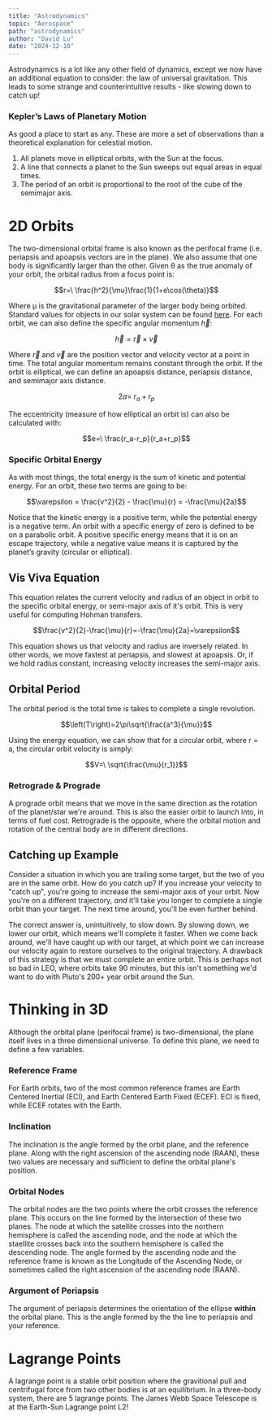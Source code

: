 ```yaml
---
title: "Astrodynamics"
topic: "Aerospace"
path: "astrodynamics"
author: "David Lu"
date: "2024-12-10"
---
```


Astrodynamics is a lot like any other field of dynamics, except we now have an additional equation to consider: the law of universal gravitation. This leads to some strange and counterintuitive results - like slowing down to catch up! 

### Kepler’s Laws of Planetary Motion

As good a place to start as any. These are more a set of observations than a theoretical explanation for celestial motion.

1.	All planets move in elliptical orbits, with the Sun at the focus.
2.	A line that connects a planet to the Sun sweeps out equal areas in equal times.
3.	The period of an orbit is proportional to the root of the cube of the semimajor axis.

# 2D Orbits

<v-divider></v-divider>

The two-dimensional orbital frame is also known as the perifocal frame (i.e. periapsis and apoapsis vectors are in the plane). We also assume that one body is significantly larger than the other. Given θ as the true anomaly of your orbit, the orbital radius from a focus point is:

$$r=\ \frac{h^2}{\mu}\frac{1}{1+e\cos(\theta)}$$

Where µ is the gravitational parameter of the larger body being orbited. Standard values for objects in our solar system can be found [here](https://en.wikipedia.org/wiki/Standard_gravitational_parameter). For each orbit, we can also define the specific angular momentum $\vec{h}$:

$$\vec{h}=\vec{r}\times\vec{v}$$

Where $\vec{r}$ and $\vec{v}$ are the position vector and velocity vector at a point in time. The total angular momentum remains constant through the orbit. If the orbit is elliptical, we can define an apoapsis distance, periapsis distance, and semimajor axis distance.

$$2a=\ r_a+r_p$$

The eccentricity (measure of how elliptical an orbit is) can also be calculated with:

$$e=\ \frac{r_a-r_p}{r_a+r_p}$$

### Specific Orbital Energy

As with most things, the total energy is the sum of kinetic and potential energy. For an orbit, these two terms are going to be:

$$\varepsilon = \frac{v^2}{2} - \frac{\mu}{r} = -\frac{\mu}{2a}$$

Notice that the kinetic energy is a positive term, while the potential energy is a negative term. An orbit with a specific energy of zero is defined to be on a parabolic orbit. A positive specific energy means that it is on an escape trajectory, while a negative value means it is captured by the planet’s gravity (circular or elliptical). 

## Vis Viva Equation

This equation relates the current velocity and radius of an object in orbit to the specific orbital energy, or semi-major axis of it's orbit. This is very useful for computing Hohman transfers.

$$\frac{v^2}{2}-\frac{\mu}{r}=-\frac{\mu}{2a}=\varepsilon$$

This equation shows us that velocity and radius are inversely related. In other words, we move fastest at periapsis, and slowest at apoapsis. Or, if we hold radius constant, increasing velocity increases the semi-major axis. 

## Orbital Period

The orbital period is the total time is takes to complete a single revolution.

$$\left(T\right)=2\pi\sqrt{\frac{a^3}{\mu}}$$

Using the energy equation, we can show that for a circular orbit, where r = a, the circular orbit velocity is simply:

$$V=\ \sqrt{\frac{\mu}{r_1}}$$

### Retrograde & Prograde

A prograde orbit means that we move in the same direction as the rotation of the planet/star we're around. This is also the easier orbit to launch into, in terms of fuel cost. Retrograde is the opposite, where the orbital motion and rotation of the central body are in different directions. 

## Catching up Example

Consider a situation in which you are trailing some target, but the two of you are in the same orbit. How do you catch up? If you increase your velocity to "catch up", you're going to increase the semi-major axis of your orbit. Now you're on a different trajectory, *and* it'll take you longer to complete a single orbit than your target. The next time around, you'll be even further behind. 

The correct answer is, unintuitively, to slow down. By slowing down, we lower our orbit, which means we'll complete it faster. When we come back around, we'll have caught up with our target, at which point we can increase our velocity again to restore ourselves to the original trajectory. A drawback of this strategy is that we must complete an entire orbit. This is perhaps not so bad in LEO, where orbits take 90 minutes, but this isn't something we'd want to do with Pluto's 200+ year orbit around the Sun. 


# Thinking in 3D

<v-divider></v-divider>

Although the orbital plane (perifocal frame) is two-dimensional, the plane itself lives in a three dimensional universe. To define this plane, we need to define a few variables.

### Reference Frame

For Earth orbits, two of the most common reference frames are Earth Centered Inertial (ECI), and Earth Centered Earth Fixed (ECEF). ECI is fixed, while ECEF rotates with the Earth. 

### Inclination

The inclination is the angle formed by the orbit plane, and the reference plane. Along with the right ascension of the ascending node (RAAN), these two values are necessary and sufficient to define the orbital plane's position. 

### Orbital Nodes

The orbital nodes are the two points where the orbit crosses the reference plane. This occurs on the line formed by the intersection of these two planes. The node at which the satellite crosses into the northern hemisphere is called the ascending node, and the node at which the staellite crosses back into the southern hemisphere is called the descending node. The angle formed by the ascending node and the reference frame is known as the Longitude of the Ascending Node, or sometimes called the right ascension of the ascending node (RAAN). 

### Argument of Periapsis

The argument of periapsis determines the orientation of the ellipse **within** the orbital plane. This is the angle formed by the the line to periapsis and your reference. 


# Lagrange Points

<v-divider></v-divider>

A lagrange point is a stable orbit position where the gravitional pull and centrifugal force from two other bodies is at an equilibrium. In a three-body system, there are 5 lagrange points. The James Webb Space Telescope is at the Earth-Sun Lagrange point L2!

